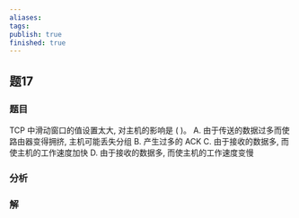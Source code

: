 ```yaml
---
aliases: 
tags: 
publish: true
finished: true
---
```

## 题17
### 题目
TCP 中滑动窗口的值设置太大, 对主机的影响是 ( )。
A. 由于传送的数据过多而使路由器变得拥挤, 主机可能丢失分组
B. 产生过多的 ACK
C. 由于接收的数据多, 而使主机的工作速度加快
D. 由于接收的数据多, 而使主机的工作速度变慢
### 分析

### 解
